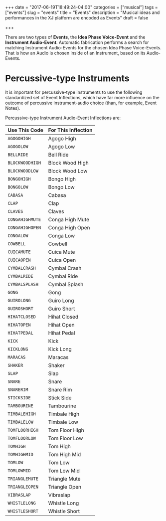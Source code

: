 +++
date = "2017-06-19T18:49:24-04:00"
categories = ["musical"]
tags = ["events"]
slug = "events"
title = "Events"
description = "Musical ideas and performances in the XJ platform are encoded as Events"
draft = false

+++

There are two types of **Events**, the **Idea Phase Voice-Event** and the **Instrument Audio-Event**. Automatic fabrication performs a search for matching Instrument Audio-Events for the chosen Idea Phase Voice-Events. That is how an Audio is chosen inside of an Instrument, based on its Audio-Events.

# Percussive-type Instruments

It is important for percussive-type instruments to use the following standardized set of Event Inflections, which have far more influence on the outcome of percussive instrument-audio choice (than, for example, Event Notes).

Percussive-type Instrument Audio-Event Inflections are:

 Use This Code   | For This Inflection   
-----------------|-----------------------
 `AGOGOHIGH`     | Agogo High                   
 `AGOGOLOW`      | Agogo Low                      
 `BELLRIDE`      | Bell Ride                      
 `BLOCKWOODHIGH` | Block Wood High              
 `BLOCKWOODLOW`  | Block Wood Low                 
 `BONGOHIGH`     | Bongo High                   
 `BONGOLOW`      | Bongo Low                      
 `CABASA`        | Cabasa                        
 `CLAP`          | Clap                          
 `CLAVES`        | Claves                        
 `CONGAHIGHMUTE` | Conga High Mute               
 `CONGAHIGHOPEN` | Conga High Open               
 `CONGALOW`      | Conga Low                      
 `COWBELL`       | Cowbell                      
 `CUICAMUTE`     | Cuica Mute                    
 `CUICAOPEN`     | Cuica Open                    
 `CYMBALCRASH`   | Cymbal Crash                  
 `CYMBALRIDE`    | Cymbal Ride                   
 `CYMBALSPLASH`  | Cymbal Splash                 
 `GONG`          | Gong                          
 `GUIROLONG`     | Guiro Long                    
 `GUIROSHORT`    | Guiro Short                    
 `HIHATCLOSED`   | Hihat Closed                 
 `HIHATOPEN`     | Hihat Open                   
 `HIHATPEDAL`    | Hihat Pedal                   
 `KICK`          | Kick                          
 `KICKLONG`      | Kick Long                      
 `MARACAS`       | Maracas                      
 `SHAKER`        | Shaker                        
 `SLAP`          | Slap                          
 `SNARE`         | Snare                        
 `SNARERIM`      | Snare Rim                     
 `STICKSIDE`     | Stick Side                    
 `TAMBOURINE`    | Tambourine                    
 `TIMBALEHIGH`   | Timbale High                 
 `TIMBALELOW`    | Timbale Low                    
 `TOMFLOORHIGH`  | Tom Floor High                
 `TOMFLOORLOW`   | Tom Floor Low                 
 `TOMHIGH`       | Tom High                     
 `TOMHIGHMID`    | Tom High Mid                  
 `TOMLOW`        | Tom Low                        
 `TOMLOWMID`     | Tom Low Mid                   
 `TRIANGLEMUTE`  | Triangle Mute                  
 `TRIANGLEOPEN`  | Triangle Open                  
 `VIBRASLAP`     | Vibraslap                    
 `WHISTLELONG`   | Whistle Long                  
 `WHISTLESHORT`  | Whistle Short                  
